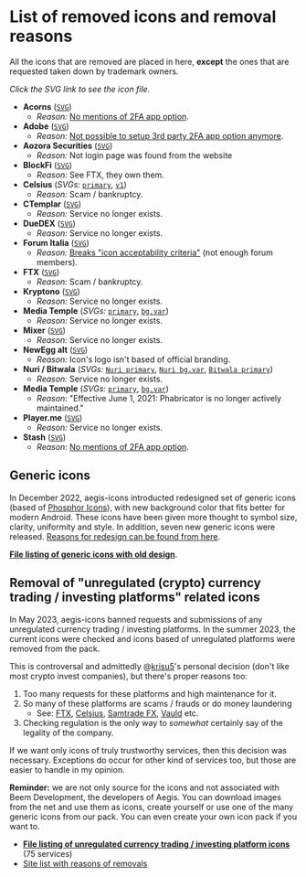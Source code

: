 # List of removed icons and removal reasons

All the icons that are removed are placed in here, **except** the ones that are requested taken down by trademark owners.

*Click the SVG link to see the icon file.*

- **Acorns** ([`SVG`](../../main/removed_icons/Acorns.svg))
  - *Reason:* [No mentions of 2FA app option](https://www.acorns.com/support/how-do-i-turn-on-two-factor-authentication-on-my-account/).
- **Adobe** ([`SVG`](../../main/removed_icons/Adobe.svg))
  - *Reason:* [Not possible to setup 3rd party 2FA app option anymore](https://helpx.adobe.com/manage-account/using/secure-your-adobe-account.html).
- **Aozora Securities** ([`SVG`](../../main/removed_icons/Aozora%20Securities.svg))
  - *Reason:* Not login page was found from the website
- **BlockFi** ([`SVG`](../../main/removed_icons/BlockFi.svg))
  - *Reason:* See FTX, they own them.
- **Celsius** (*SVGs:* [`primary`](../../main/removed_icons/Celsius.svg), [`v1`](../../main/removed_icons/Celsius%20v1.svg))
  - *Reason:* Scam / bankruptcy.
- **CTemplar** ([`SVG`](../../main/removed_icons/CTemplar.svg))
  - *Reason:* Service no longer exists.
- **DueDEX** ([`SVG`](../../main/removed_icons/DueDEX.svg))
  - *Reason:* Service no longer exists.
- **Forum Italia** ([`SVG`](../../main/removed_icons/Forum%20Italia.svg))
  - *Reason:* [Breaks "icon acceptability criteria"](https://github.com/aegis-icons/aegis-icons/blob/master/CONTRIBUTING.md#case-by-case-basis) (not enough forum members).
- **FTX** ([`SVG`](../../main/removed_icons/FTX.svg))
  - *Reason:* Scam / bankruptcy.
- **Kryptono** ([`SVG`](../../main/removed_icons/Kryptono.svg))
  - *Reason:* Service no longer exists.
- **Media Temple** (*SVGs:* [`primary`](../../main/removed_icons/Media%20Temple.svg), [`bg.var`](../../main/removed_icons/Media%20Temple%20bg.var.svg))
  - *Reason:* Service no longer exists.
- **Mixer** ([`SVG`](../../main/removed_icons/Mixer.svg))
  - *Reason:* Service no longer exists.
- **NewEgg alt** ([`SVG`](../../main/removed_icons/Newegg%20alt.svg))
  - *Reason:* Icon's logo isn't based of official branding.
- **Nuri / Bitwala** (*SVGs:* [`Nuri primary`](../../main/removed_icons/Nuri.svg), [`Nuri bg.var`](../../main/removed_icons/Nuri%20bg.var.svg), [`Bitwala primary`](../../main/removed_icons/Bitwala.svg))
  - *Reason:* Service no longer exists.
- **Media Temple** (*SVGs:* [`primary`](../../main/removed_icons/Media%20Temple.svg), [`bg.var`](../../main/removed_icons/Media%20Temple%20bg.var.svg))
  - *Reason:* "Effective June 1, 2021: Phabricator is no longer actively maintained."
- **Player.me** ([`SVG`](../../main/removed_icons/Player.me.svg))
  - *Reason:* Service no longer exists.
- **Stash** ([`SVG`](../../main/removed_icons/Stash.svg))
  - *Reason:* [No mentions of 2FA app option](https://ask.stash.com/ask/what-is-two-factor-authentication/).
  
## Generic icons

In December 2022, aegis-icons introducted redesigned set of generic icons (based of [Phosphor Icons](https://phosphoricons.com/)), with new background color that fits better for modern Android. These icons have been given more thought to symbol size, clarity, uniformity and style. In addition, seven new generic icons were released. [Reasons for redesign can be found from here](https://github.com/aegis-icons/aegis-icons/issues/722).

**[File listing of generic icons with old design](https://github.com/aegis-icons/misc/tree/main/removed_icons/Generic)**.

## Removal of "unregulated (crypto) currency trading / investing platforms" related icons

In May 2023, aegis-icons banned requests and submissions of any unregulated currency trading / investing platforms. In the summer 2023, the current icons were checked and icons based of unregulated platforms were removed from the pack.

This is controversal and admittedly @[krisu5](https://github.com/krisu5)'s personal decision (don't like most crypto invest companies), but there's proper reasons too:

1. Too many requests for these platforms and high maintenance for it.
2. So many of these platforms are scams / frauds or do money laundering
   - See: [FTX](https://en.wikipedia.org/wiki/FTX#Legal_process), [Celsius](https://www.forbes.com/sites/mitchellmartin/2023/01/05/celsius-founder-mashinsky-hit-with-fraud-suit-by-new-york-state/), [Samtrade FX](https://www.straitstimes.com/singapore/courts-crime/online-trading-platform-samtrade-fx-under-probe-by-police-mas-3-arrested), [Vauld](https://techcrunch.com/2022/08/12/india-seizes-46-million-from-crypto-exchange-vauld-in-money-laundering-probe/) etc.
3. Checking regulation is the only way to *somewhat* certainly say of the legality of the company.

If we want only icons of truly trustworthy services, then this decision was necessary. Exceptions do occur for other kind of services too, but those are easier to handle in my opinion.

**Reminder:** we are not only source for the icons and not associated with Beem Development, the developers of Aegis. You can download images from the net and use them as icons, create yourself or use one of the many generic icons from our pack. You can even create your own icon pack if you want to.

- **[File listing of unregulated currency trading / investing platform icons](https://github.com/aegis-icons/misc/tree/main/removed_icons/Unregulated%20trading%20and%20investing%20platforms)** (75 services)
- [Site list with reasons of removals](https://krisu.notion.site/699da4ac7dce464f8690e032bb340fc5)